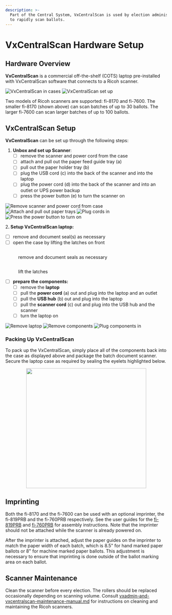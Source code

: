 ```yaml
---
description: >-
  Part of the Central System, VxCentralScan is used by election administrators
  to rapidly scan ballots.
---
```


# VxCentralScan Hardware Setup

## Hardware Overview

**VxCentralScan** is a commercial off-the-shelf (COTS) laptop pre-installed with VxCentralScan software that connects to a Ricoh scanner.

![VxCentralScan in cases](<../.gitbook/assets/vxcentral in cases.png>) ![VxCentralScan set up](../.gitbook/assets/PXL_20241119_215840432.jpg)

Two models of Ricoh scanners are supported: fi-8170 and fi-7600. The smaller fi-8170 (shown above) can scan batches of up to 30 ballots. The larger fi-7600 can scan larger batches of up to 100 ballots.

## **VxCentralScan** Setup

**VxCentralScan** can be set up through the following steps:

1. **Unbox and set up Scanner**:&#x20;
   * [ ] remove the scanner and power cord from the case
   * [ ] attach and pull out the paper feed guide tray (a)
   * [ ] pull out the paper holder tray (b)
   * [ ] plug the USB cord (c) into the back of the scanner and into the laptop
   * [ ] plug the power cord (d) into the back of the scanner and into an outlet or UPS power backup
   * [ ] press the power button (e) to turn the scanner on

![Remove scanner and power cord from case](../.gitbook/assets/IMG_1675.jpeg) ![Attach and pull out paper trays](../.gitbook/assets/IMG_1676.jpeg) ![Plug cords in](../.gitbook/assets/PXL_20241125_223330294.jpg) ![Press the power button to turn on](../.gitbook/assets/IMG_1677.jpeg)



&#x32;**.  Setup VxCentralScan laptop:**

* [ ] remove and document seal(s) as necessary
* [ ] open the case by lifting the latches on front

<div align="left"><figure><img src="../.gitbook/assets/image (397).png" alt=""><figcaption><p>remove and document seals as necessary</p></figcaption></figure> <figure><img src="../.gitbook/assets/Vxcs case latches.png" alt=""><figcaption><p>lift the latches</p></figcaption></figure></div>

* [ ] **prepare the components:**
  * [ ] remove the **laptop**
  * [ ] pull the **power cord** (a) out and plug into the laptop and an outlet
  * [ ] pull the **USB hub** (b) out and plug into the laptop
  * [ ] pull the **scanner cord** (c) out and plug into the USB hub and the scanner
  * [ ] turn the laptop on

![Remove laptop](<../.gitbook/assets/PXL_20241119_220118873 (1).jpg>) ![Remove components](../.gitbook/assets/PXL_20241119_220606004.jpg) ![Plug components in](<../.gitbook/assets/PXL_20241119_215840432 (1).jpg>)

### Packing Up VxCentralScan

To pack up the VxCentralScan, simply place all of the components back into the case as displayed above and package the batch document scanner. Secure the laptop case as required by sealing the eyelets highlighted below.

<div align="center"><figure><img src="../.gitbook/assets/image (410).png" alt="" width="375"><figcaption></figcaption></figure></div>

## Imprinting

Both the fi-8170 and the fi-7600 can be used with an optional imprinter, the fi-819PRB and the fi-760PRB respectively. See the user guides for the [fi-819PRB](https://github.com/votingworks/docs-vxsuite-v4/blob/main/hardware-assets/cots-documentation/central-system/ricoh-fi-8170/ricoh-fi-819prb-user-guide.pdf) and [fi-760PRB](https://github.com/votingworks/docs-vxsuite-v4/blob/main/hardware-assets/cots-documentation/central-system/ricoh-fi-7600/ricoh-fi-760prb-user-guide.pdf) for assembly instructions. Note that the imprinter should not be attached while the scanner is already powered on.&#x20;

After the imprinter is attached, adjust the paper guides on the imprinter to match the paper width of each batch, which is 8.5" for hand marked paper ballots or 8" for machine marked paper ballots. This adjustment is necessary to ensure that imprinting is done outside of the ballot marking area on each ballot.

## Scanner Maintenance

Clean the scanner before every election. The rollers should be replaced occasionally depending on scanning volume. Consult [vxadmin-and-vxcentralscan-maintenance-manual.md](../system-maintenance/vxadmin-and-vxcentralscan-maintenance-manual.md "mention") for instructions on cleaning and maintaining the Ricoh scanners.
